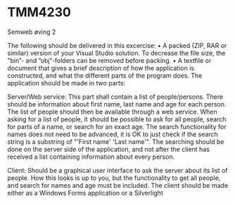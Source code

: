 TMM4230
=======

Semweb øving 2 

The following should be delivered in this excercise:
• A packed (ZIP, RAR or similar) version of your Visual Studio solution. To decrease the file size, 
the ”bin”- and ”obj”-folders can be removed before packing.
• A textfile or document that gives a brief description of how the application is constructed, 
and what the different parts of the program does.
The application should be made in two parts:

Server/Web service:
This part shall contain a list of people/persons. There should be information about first name, last 
name and age for each person. The list of people should then be available through a web service.
When asking for a list of people, it should be possible to ask for all people, search for parts of a 
name, or search for an exact age. The search functionality for names does not need to be advanced, 
it is OK to just check if the search string is a substring of "'First name' 'Last name'". The searching 
should be done on the server side of the application, and not after the client has received a list 
containing information about every person.

Client:
Should be a graphical user interface to ask the server about its list of people. How this looks is up to 
you, but the functionality to get all people, and search for names and age must be included. The 
client should be made either as a Windows Forms application or a Silverlight
